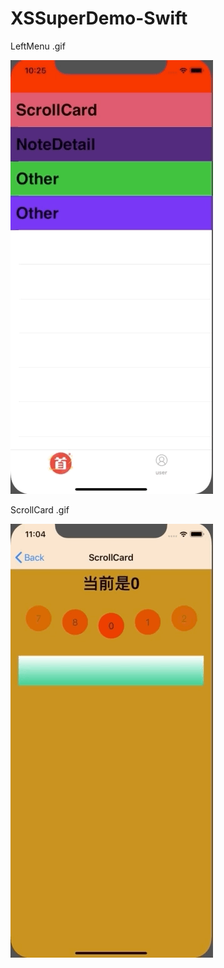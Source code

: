 # XSSuperDemo-Swift

LeftMenu .gif

![LeftMenu](https://github.com/Smiley1994/XSSuperDemo-Swift/blob/master/git/left_menu.gif)

ScrollCard .gif

![ScrollCard](https://github.com/Smiley1994/XSSuperDemo-Swift/blob/master/git/scroll_card.gif)
